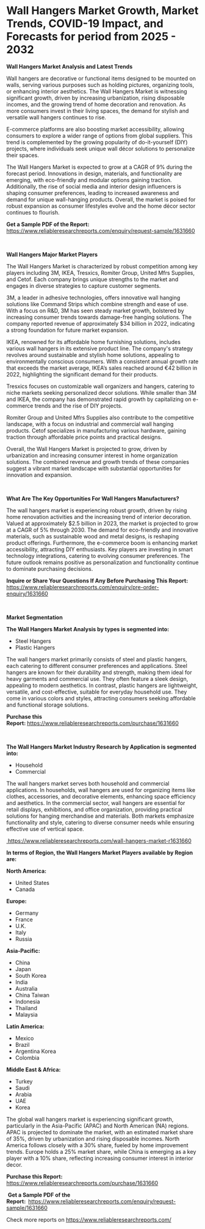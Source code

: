 <p><h1>Wall Hangers Market Growth, Market Trends, COVID-19 Impact, and Forecasts for period from 2025 - 2032</h1></p><p><strong>Wall Hangers Market Analysis and Latest Trends</strong></p>
<p><p>Wall hangers are decorative or functional items designed to be mounted on walls, serving various purposes such as holding pictures, organizing tools, or enhancing interior aesthetics. The Wall Hangers Market is witnessing significant growth, driven by increasing urbanization, rising disposable incomes, and the growing trend of home decoration and renovation. As more consumers invest in their living spaces, the demand for stylish and versatile wall hangers continues to rise.</p><p>E-commerce platforms are also boosting market accessibility, allowing consumers to explore a wider range of options from global suppliers. This trend is complemented by the growing popularity of do-it-yourself (DIY) projects, where individuals seek unique wall décor solutions to personalize their spaces.</p><p>The Wall Hangers Market is expected to grow at a CAGR of 9% during the forecast period. Innovations in design, materials, and functionality are emerging, with eco-friendly and modular options gaining traction. Additionally, the rise of social media and interior design influencers is shaping consumer preferences, leading to increased awareness and demand for unique wall-hanging products. Overall, the market is poised for robust expansion as consumer lifestyles evolve and the home décor sector continues to flourish.</p></p>
<p><strong>Get a Sample PDF of the Report:&nbsp;</strong> <a href="https://www.reliableresearchreports.com/enquiry/request-sample/1631660?utm_campaign=2198&utm_medium=2&utm_source=Github&utm_content=ia&utm_term=08022025&utm_id=wall-hangers">https://www.reliableresearchreports.com/enquiry/request-sample/1631660</a></p>
<p>&nbsp;</p>
<p><strong>Wall Hangers Major Market Players</strong></p>
<p><p>The Wall Hangers Market is characterized by robust competition among key players including 3M, IKEA, Tresxics, Romiter Group, United Mfrs Supplies, and Cetof. Each company brings unique strengths to the market and engages in diverse strategies to capture customer segments.</p><p>3M, a leader in adhesive technologies, offers innovative wall hanging solutions like Command Strips which combine strength and ease of use. With a focus on R&D, 3M has seen steady market growth, bolstered by increasing consumer trends towards damage-free hanging solutions. The company reported revenue of approximately $34 billion in 2022, indicating a strong foundation for future market expansion.</p><p>IKEA, renowned for its affordable home furnishing solutions, includes various wall hangers in its extensive product line. The company's strategy revolves around sustainable and stylish home solutions, appealing to environmentally conscious consumers. With a consistent annual growth rate that exceeds the market average, IKEA’s sales reached around €42 billion in 2022, highlighting the significant demand for their products.</p><p>Tresxics focuses on customizable wall organizers and hangers, catering to niche markets seeking personalized decor solutions. While smaller than 3M and IKEA, the company has demonstrated rapid growth by capitalizing on e-commerce trends and the rise of DIY projects.</p><p>Romiter Group and United Mfrs Supplies also contribute to the competitive landscape, with a focus on industrial and commercial wall hanging products. Cetof specializes in manufacturing various hardware, gaining traction through affordable price points and practical designs.</p><p>Overall, the Wall Hangers Market is projected to grow, driven by urbanization and increasing consumer interest in home organization solutions. The combined revenue and growth trends of these companies suggest a vibrant market landscape with substantial opportunities for innovation and expansion.</p></p>
<p>&nbsp;</p>
<p><strong>What Are The Key Opportunities For Wall Hangers Manufacturers?</strong></p>
<p><p>The wall hangers market is experiencing robust growth, driven by rising home renovation activities and the increasing trend of interior decoration. Valued at approximately $2.5 billion in 2023, the market is projected to grow at a CAGR of 5% through 2030. The demand for eco-friendly and innovative materials, such as sustainable wood and metal designs, is reshaping product offerings. Furthermore, the e-commerce boom is enhancing market accessibility, attracting DIY enthusiasts. Key players are investing in smart technology integrations, catering to evolving consumer preferences. The future outlook remains positive as personalization and functionality continue to dominate purchasing decisions.</p></p>
<p><strong>Inquire or Share Your Questions If Any Before Purchasing This Report:</strong> <a href="https://www.reliableresearchreports.com/enquiry/pre-order-enquiry/1631660?utm_campaign=2198&utm_medium=2&utm_source=Github&utm_content=ia&utm_term=08022025&utm_id=wall-hangers">https://www.reliableresearchreports.com/enquiry/pre-order-enquiry/1631660</a></p>
<p>&nbsp;</p>
<p><strong>Market Segmentation</strong></p>
<p><strong>The Wall Hangers Market Analysis by types is segmented into:</strong></p>
<p><ul><li>Steel Hangers</li><li>Plastic Hangers</li></ul></p>
<p><p>The wall hangers market primarily consists of steel and plastic hangers, each catering to different consumer preferences and applications. Steel hangers are known for their durability and strength, making them ideal for heavy garments and commercial use. They often feature a sleek design, appealing to modern aesthetics. In contrast, plastic hangers are lightweight, versatile, and cost-effective, suitable for everyday household use. They come in various colors and styles, attracting consumers seeking affordable and functional storage solutions.</p></p>
<p><strong>Purchase this Report:&nbsp;</strong><a href="https://www.reliableresearchreports.com/purchase/1631660?utm_campaign=2198&utm_medium=2&utm_source=Github&utm_content=ia&utm_term=08022025&utm_id=wall-hangers">https://www.reliableresearchreports.com/purchase/1631660</a></p>
<p>&nbsp;</p>
<p><strong>The Wall Hangers Market Industry Research by Application is segmented into:</strong></p>
<p><ul><li>Household</li><li>Commercial</li></ul></p>
<p><p>The wall hangers market serves both household and commercial applications. In households, wall hangers are used for organizing items like clothes, accessories, and decorative elements, enhancing space efficiency and aesthetics. In the commercial sector, wall hangers are essential for retail displays, exhibitions, and office organization, providing practical solutions for hanging merchandise and materials. Both markets emphasize functionality and style, catering to diverse consumer needs while ensuring effective use of vertical space.</p></p>
<p><a href="https://www.reliableresearchreports.com/wall-hangers-market-r1631660?utm_campaign=2198&utm_medium=2&utm_source=Github&utm_content=ia&utm_term=08022025&utm_id=wall-hangers">&nbsp;https://www.reliableresearchreports.com/wall-hangers-market-r1631660</a></p>
<p><strong>In terms of Region, the Wall Hangers Market Players available by Region are:</strong></p>
<p>
    <p> <strong> North America: </strong>
        <ul>
            <li>United States</li>
            <li>Canada</li>
        </ul>
        </p> 
    <p> <strong> Europe: </strong>
        <ul>
            <li>Germany</li>
            <li>France</li>
            <li>U.K.</li>
            <li>Italy</li>
            <li>Russia</li>
        </ul>
        </p> 
    <p> <strong> Asia-Pacific: </strong>
        <ul>
            <li>China</li>
            <li>Japan</li>
            <li>South Korea</li>
            <li>India</li>
            <li>Australia</li>
            <li>China Taiwan</li>
            <li>Indonesia</li>
            <li>Thailand</li>
            <li>Malaysia</li>
        </ul>
        </p> 
    <p> <strong> Latin America: </strong>
        <ul>
            <li>Mexico</li>
            <li>Brazil</li>
            <li>Argentina Korea</li>
            <li>Colombia</li>
        </ul>
        </p> 
    <p> <strong> Middle East & Africa: </strong>
        <ul>
            <li>Turkey</li>
            <li>Saudi</li>
            <li>Arabia</li>
            <li>UAE</li>
            <li>Korea</li>
        </ul>
    </p>
    </p>
<p><p>The global wall hangers market is experiencing significant growth, particularly in the Asia-Pacific (APAC) and North American (NA) regions. APAC is projected to dominate the market, with an estimated market share of 35%, driven by urbanization and rising disposable incomes. North America follows closely with a 30% share, fueled by home improvement trends. Europe holds a 25% market share, while China is emerging as a key player with a 10% share, reflecting increasing consumer interest in interior decor.</p></p>
<p><strong>Purchase this Report: </strong><a href="https://www.reliableresearchreports.com/purchase/1631660?utm_campaign=2198&utm_medium=2&utm_source=Github&utm_content=ia&utm_term=08022025&utm_id=wall-hangers">https://www.reliableresearchreports.com/purchase/1631660</a></p>
<p>&nbsp;<strong>Get a Sample PDF of the Report:&nbsp;&nbsp;</strong><a href="https://www.reliableresearchreports.com/enquiry/request-sample/1631660?utm_campaign=2198&utm_medium=2&utm_source=Github&utm_content=ia&utm_term=08022025&utm_id=wall-hangers">https://www.reliableresearchreports.com/enquiry/request-sample/1631660</a></p>
<p><strong></strong></p>
<p>Check more reports on <a href="https://www.reliableresearchreports.com/?utm_campaign=2198&utm_medium=2&utm_source=Github&utm_content=ia&utm_term=08022025&utm_id=wall-hangers">https://www.reliableresearchreports.com/</a></p>